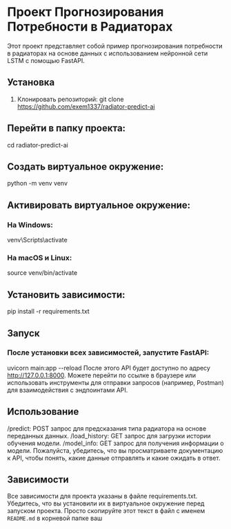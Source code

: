 # Проект Прогнозирования Потребности в Радиаторах

Этот проект представляет собой пример прогнозирования потребности в радиаторах на основе данных с использованием нейронной сети LSTM с помощью FastAPI.

## Установка

1. Клонировать репозиторий:
git clone https://github.com/exem1337/radiator-predict-ai

## Перейти в папку проекта:
cd radiator-predict-ai

## Создать виртуальное окружение:
python -m venv venv

## Активировать виртуальное окружение:
### На Windows:
venv\Scripts\activate

### На macOS и Linux:
source venv/bin/activate

## Установить зависимости:
pip install -r requirements.txt

## Запуск
### После установки всех зависимостей, запустите FastAPI:
uvicorn main:app --reload
После этого API будет доступно по адресу http://127.0.0.1:8000. Можете перейти по ссылке в браузере или использовать инструменты для отправки запросов (например, Postman) для взаимодействия с эндпоинтами API.

## Использование
/predict: POST запрос для предсказания типа радиатора на основе переданных данных.
/load_history: GET запрос для загрузки истории обучения модели.
/model_info: GET запрос для получения информации о модели.
Пожалуйста, убедитесь, что вы просматриваете документацию к API, чтобы понять, какие данные отправлять и какие ожидать в ответ.

## Зависимости
Все зависимости для проекта указаны в файле requirements.txt. Убедитесь, что вы установили их в виртуальное окружение перед запуском проекта.
Просто скопируйте этот текст в файл с именем `README.md` в корневой папке ваш